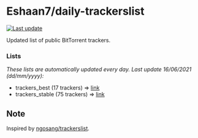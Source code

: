 
# Eshaan7/daily-trackerslist 

[![Last update](https://img.shields.io/badge/Last%20update-16/06/2021-blue.svg)](#)

Updated list of public BitTorrent trackers.

### Lists
*These lists are automatically updated every day. Last update 16/06/2021 (_dd/mm/yyyy_):*

* trackers_best (17 trackers) => [link](https://raw.githubusercontent.com/eshaan7/daily-trackerslist/master/trackers_best.txt)
* trackers_stable (75 trackers) => [link](https://raw.githubusercontent.com/eshaan7/daily-trackerslist/master/trackers_stable.txt)

## Note

Inspired by [ngosang/trackerslist](https://github.com/ngosang/trackerslist).
